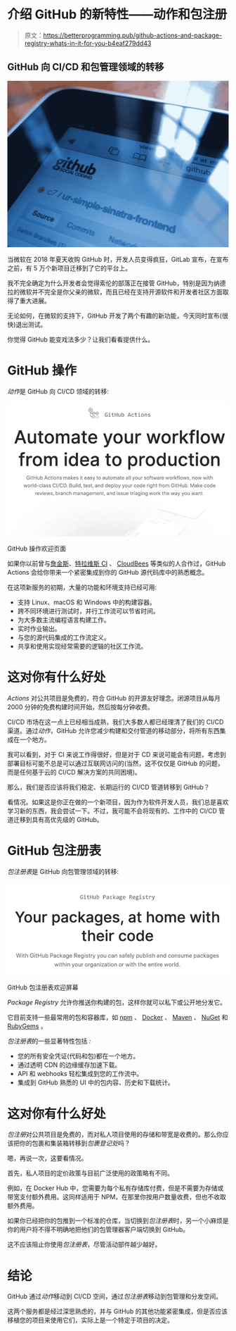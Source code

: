 # 介绍 GitHub 的新特性——动作和包注册

> 原文：<https://betterprogramming.pub/github-actions-and-package-registry-whats-in-it-for-you-b4eaf279dd43>

## GitHub 向 CI/CD 和包管理领域的转移

![](img/9ee2b852c0408f95540a1fd215fbb8ba.png)

当微软在 2018 年夏天收购 GitHub 时，开发人员变得疯狂，GitLab 宣布，在宣布之前，有 5 万个新项目迁移到了它的平台上。

我不完全确定为什么开发者会觉得索伦的部落正在接管 GitHub，特别是因为纳德拉的微软并不完全是你父亲的微软，而且已经在支持开源软件和开发者社区方面取得了重大进展。

无论如何，在微软的支持下，GitHub 开发了两个有趣的新功能，今天同时宣布(很快)退出测试。

你觉得 GitHub 能变戏法多少？让我们看看提供什么。

# GitHub 操作

*动作*是 GitHub 向 CI/CD 领域的转移:

![](img/495dd2e9759fd7a256c7b6664b4d0838.png)

GitHub 操作欢迎页面

如果你以前曾与[詹金斯](https://jenkins.io/)、[特拉维斯 CI](https://travis-ci.org/) 、 [CloudBees](https://www.cloudbees.com/) 等类似的人合作过，GitHub Actions 会给你带来一个紧密集成到你的 GitHub 源代码库中的熟悉概念。

在这项新服务的初期，大量的功能和环境支持已经可用:

*   支持 Linux、macOS 和 Windows 中的构建容器。
*   跨不同环境进行测试时，并行工作流可以节省时间。
*   为大多数主流编程语言构建工作。
*   实时作业输出。
*   与您的源代码集成的工作流定义。
*   共享和使用实现经常需要的逻辑的社区工作流。

# 这对你有什么好处

*Actions* 对公共项目是免费的，符合 GitHub 的开源友好理念。闭源项目从每月 2000 分钟的免费构建时间开始，然后按每分钟收费。

CI/CD 市场在这一点上已经相当成熟，我们大多数人都已经理清了我们的 CI/CD 渠道。通过*动作*，GitHub 允许您减少构建和交付管道的移动部分，将所有东西集成在一个地方。

我可以看到，对于 CI 来说工作得很好，但是对于 CD 来说可能会有问题，考虑到部署目标可能不总是可以通过互联网访问的(当然，这不仅仅是 GitHub 的问题，而是任何基于云的 CI/CD 解决方案的共同困境)。

那么，我们是否应该将我们稳定、长期运行的 CI/CD 管道转移到 GitHub？

看情况。如果这是你正在做的一个新项目，因为作为软件开发人员，我们总是喜欢学习新的东西，我会尝试一下。不过，我可能不会将现有的、工作中的 CI/CD 管道迁移到具有高优先级的 GitHub。

# GitHub 包注册表

*包注册表*是 GitHub 向包管理领域的转移:

![](img/f153b49853e7f894d793eb57e75c8eee.png)

GitHub 包注册表欢迎屏幕

*Package Registry* 允许你推送你构建的包，这样你就可以私下或公开地分发它。

它目前支持一些最常用的包和容器库，如 [npm](https://www.npmjs.com/) 、 [Docker](https://www.docker.com/) 、 [Maven](https://maven.apache.org/) 、 [NuGet](https://www.nuget.org/) 和 [RubyGems](https://rubygems.org/) 。

*包注册表*的一些显著特性包括 *:*

*   您的所有安全凭证(代码和包)都在一个地方。
*   通过透明 CDN 的边缘缓存加速下载。
*   API 和 webhooks 轻松集成到您的工作流中。
*   集成到 GitHub 熟悉的 UI 中的包内容、历史和下载统计。

# 这对你有什么好处

*包注册*对公共项目是免费的，而对私人项目使用的存储和带宽是收费的。那么你应该把你的包裹和集装箱转移到*包裹登记处*吗？

嗯，再说一次，这要看情况。

首先，私人项目的定价政策与目前广泛使用的政策略有不同。

例如，在 Docker Hub 中，您需要为每个私有存储库付费，但是不需要为存储或带宽支付额外费用。这同样适用于 NPM，在那里你按用户数量收费，但也不收取额外费用。

如果你已经把你的包推到一个标准的仓库，当切换到*包注册表*时，另一个小麻烦是你的用户将不得不明确地把他们的包管理器客户端切换到 GitHub。

这不应该阻止你使用*包注册表*，尽管活动部件越少越好。

# 结论

GitHub 通过*动作*移动到 CI/CD 空间，通过*包注册表*移动到包管理和分发空间。

这两个服务都是经过深思熟虑的，并与 GitHub 的其他功能紧密集成，但是否应该移植您的项目来使用它们，实际上是一个特定于项目的决定。